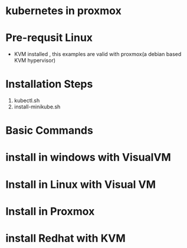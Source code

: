 # kubernetes in proxmox

# Pre-requsit Linux
- KVM installed , this examples are valid with proxmox(a debian based KVM hypervisor)

# Installation Steps 
1. kubectl.sh
2. install-minikube.sh

# Basic Commands

# install in windows with VisualVM

# Install in Linux with Visual VM 

# Install in Proxmox

# install Redhat with KVM
